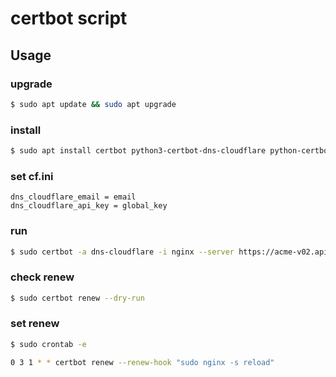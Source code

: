 # certbot script

## Usage

### upgrade
```sh
$ sudo apt update && sudo apt upgrade
```

### install
```sh
$ sudo apt install certbot python3-certbot-dns-cloudflare python-certbot-nginx
```

### set cf.ini
```
dns_cloudflare_email = email
dns_cloudflare_api_key = global_key
```

### run
```sh
$ sudo certbot -a dns-cloudflare -i nginx --server https://acme-v02.api.letsencrypt.org/directory --register-unsafely-without-email -d *
```

### check renew
```sh
$ sudo certbot renew --dry-run
```

### set renew
```sh
$ sudo crontab -e

0 3 1 * * certbot renew --renew-hook "sudo nginx -s reload"
```